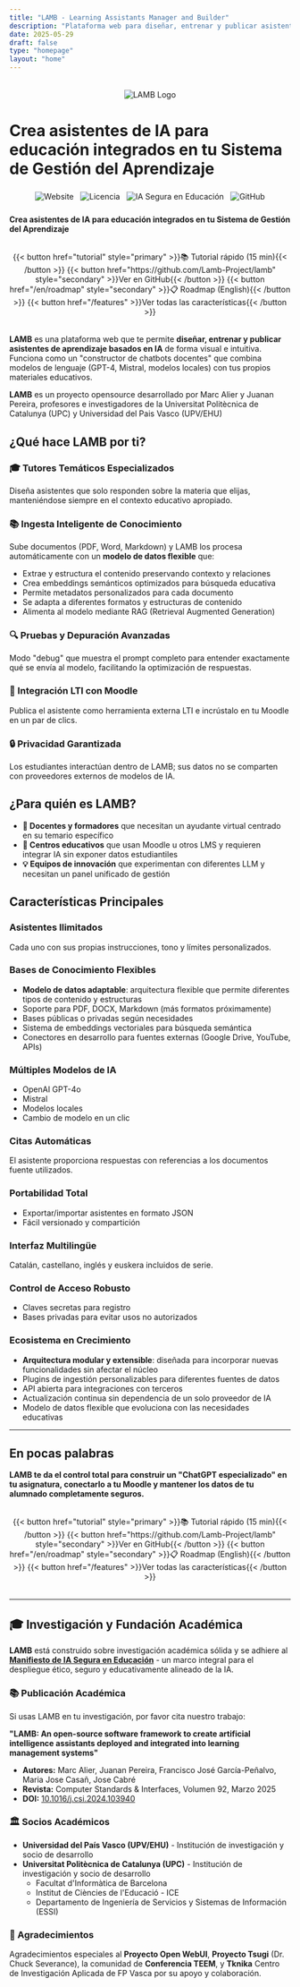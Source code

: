 ```yaml
---
title: "LAMB - Learning Assistants Manager and Builder"
description: "Plataforma web para diseñar, entrenar y publicar asistentes de aprendizaje basados en IA sin escribir código"
date: 2025-05-29
draft: false
type: "homepage"
layout: "home"
---
```


<div style="text-align: center; margin: 2rem 0;">
  <img src="images/lamb_1.png" alt="LAMB Logo" style="max-width: 300px; height: auto;">
</div>

# Crea asistentes de IA para educación integrados en tu Sistema de Gestión del Aprendizaje

<div style="text-align: center; margin: 1.5rem 0;">
  <a href="http://www.lamb-project.org" style="text-decoration: none; margin: 0.25rem;"><img src="https://img.shields.io/badge/Website-lamb--project.org-blue" alt="Website"></a>
  <a href="LICENSE" style="text-decoration: none; margin: 0.25rem;"><img src="https://img.shields.io/badge/license-GPL%20v3-blue.svg" alt="Licencia"></a>
  <a href="https://manifesto.safeaieducation.org" style="text-decoration: none; margin: 0.25rem;"><img src="https://img.shields.io/badge/Safe_AI_Education-Manifesto-green" alt="IA Segura en Educación"></a>
  <a href="https://github.com/Lamb-Project/lamb" style="text-decoration: none; margin: 0.25rem;"><img src="https://img.shields.io/badge/GitHub-Lamb--Project-black" alt="GitHub"></a>
</div>

**Crea asistentes de IA para educación integrados en tu Sistema de Gestión del Aprendizaje**

<div style="text-align: center; margin: 2rem 0;">
  {{< button href="tutorial" style="primary" >}}📚 Tutorial rápido (15 min){{< /button >}}
  {{< button href="https://github.com/Lamb-Project/lamb" style="secondary" >}}Ver en GitHub{{< /button >}}
  {{< button href="/en/roadmap" style="secondary" >}}📋 Roadmap (English){{< /button >}}
  {{< button href="/features" >}}Ver todas las características{{< /button >}}
</div>

**LAMB** es una plataforma web que te permite **diseñar, entrenar y publicar asistentes de aprendizaje basados en IA** de forma visual e intuitiva. Funciona como un "constructor de chatbots docentes" que combina modelos de lenguaje (GPT-4, Mistral, modelos locales) con tus propios materiales educativos.

**LAMB** es un proyecto opensource desarrollado por Marc Alier y Juanan  Pereira, profesores e investigadores de la Universitat Politècnica de Catalunya (UPC) y Universidad del Pais Vasco (UPV/EHU)
 

## ¿Qué hace LAMB por ti?

### 🎓 Tutores Temáticos Especializados
Diseña asistentes que solo responden sobre la materia que elijas, manteniéndose siempre en el contexto educativo apropiado.

### 📚 Ingesta Inteligente de Conocimiento
Sube documentos (PDF, Word, Markdown) y LAMB los procesa automáticamente con un **modelo de datos flexible** que:
- Extrae y estructura el contenido preservando contexto y relaciones
- Crea embeddings semánticos optimizados para búsqueda educativa
- Permite metadatos personalizados para cada documento
- Se adapta a diferentes formatos y estructuras de contenido
- Alimenta al modelo mediante RAG (Retrieval Augmented Generation)

### 🔍 Pruebas y Depuración Avanzadas
Modo "debug" que muestra el prompt completo para entender exactamente qué se envía al modelo, facilitando la optimización de respuestas.

### 🎯 Integración LTI con Moodle
Publica el asistente como herramienta externa LTI e incrústalo en tu Moodle en un par de clics.

### 🔒 Privacidad Garantizada
Los estudiantes interactúan dentro de LAMB; sus datos no se comparten con proveedores externos de modelos de IA.

## ¿Para quién es LAMB?

- **📖 Docentes y formadores** que necesitan un ayudante virtual centrado en su temario específico
- **🏫 Centros educativos** que usan Moodle u otros LMS y requieren integrar IA sin exponer datos estudiantiles
- **💡 Equipos de innovación** que experimentan con diferentes LLM y necesitan un panel unificado de gestión

## Características Principales

### Asistentes Ilimitados
Cada uno con sus propias instrucciones, tono y límites personalizados.

### Bases de Conocimiento Flexibles
- **Modelo de datos adaptable**: arquitectura flexible que permite diferentes tipos de contenido y estructuras
- Soporte para PDF, DOCX, Markdown (más formatos próximamente)
- Bases públicas o privadas según necesidades
- Sistema de embeddings vectoriales para búsqueda semántica
- Conectores en desarrollo para fuentes externas (Google Drive, YouTube, APIs)

### Múltiples Modelos de IA
- OpenAI GPT-4o
- Mistral
- Modelos locales
- Cambio de modelo en un clic

### Citas Automáticas
El asistente proporciona respuestas con referencias a los documentos fuente utilizados.

### Portabilidad Total
- Exportar/importar asistentes en formato JSON
- Fácil versionado y compartición

### Interfaz Multilingüe
Catalán, castellano, inglés y euskera incluidos de serie.

### Control de Acceso Robusto
- Claves secretas para registro
- Bases privadas para evitar usos no autorizados

### Ecosistema en Crecimiento
- **Arquitectura modular y extensible**: diseñada para incorporar nuevas funcionalidades sin afectar el núcleo
- Plugins de ingestión personalizables para diferentes fuentes de datos
- API abierta para integraciones con terceros
- Actualización continua sin dependencia de un solo proveedor de IA
- Modelo de datos flexible que evoluciona con las necesidades educativas

---

## En pocas palabras

**LAMB te da el control total para construir un "ChatGPT especializado" en tu asignatura, conectarlo a tu Moodle y mantener los datos de tu alumnado completamente seguros.**

<div style="text-align: center; margin: 2rem 0;">
  {{< button href="tutorial" style="primary" >}}📚 Tutorial rápido (15 min){{< /button >}}
  {{< button href="https://github.com/Lamb-Project/lamb" style="secondary" >}}Ver en GitHub{{< /button >}}
  {{< button href="/en/roadmap" style="secondary" >}}📋 Roadmap (English){{< /button >}}
  {{< button href="/features" >}}Ver todas las características{{< /button >}}
</div>

---

## 🎓 Investigación y Fundación Académica

**LAMB** está construido sobre investigación académica sólida y se adhiere al **[Manifiesto de IA Segura en Educación](https://manifesto.safeaieducation.org)** - un marco integral para el despliegue ético, seguro y educativamente alineado de la IA.

### 📚 Publicación Académica

Si usas LAMB en tu investigación, por favor cita nuestro trabajo:

**"LAMB: An open-source software framework to create artificial intelligence assistants deployed and integrated into learning management systems"**

- **Autores:** Marc Alier, Juanan Pereira, Francisco José García-Peñalvo, Maria Jose Casañ, Jose Cabré
- **Revista:** Computer Standards & Interfaces, Volumen 92, Marzo 2025
- **DOI:** [10.1016/j.csi.2024.103940](https://doi.org/10.1016/j.csi.2024.103940)

### 🏛️ Socios Académicos

- **Universidad del País Vasco (UPV/EHU)** - Institución de investigación y socio de desarrollo
- **Universitat Politècnica de Catalunya (UPC)** - Institución de investigación y socio de desarrollo
  - Facultat d'Informàtica de Barcelona
  - Institut de Ciències de l'Educació - ICE
  - Departamento de Ingeniería de Servicios y Sistemas de Información (ESSI)

### 🙏 Agradecimientos

Agradecimientos especiales al **Proyecto Open WebUI**, **Proyecto Tsugi** (Dr. Chuck Severance), la comunidad de **Conferencia TEEM**, y **Tknika** Centro de Investigación Aplicada de FP Vasca por su apoyo y colaboración.